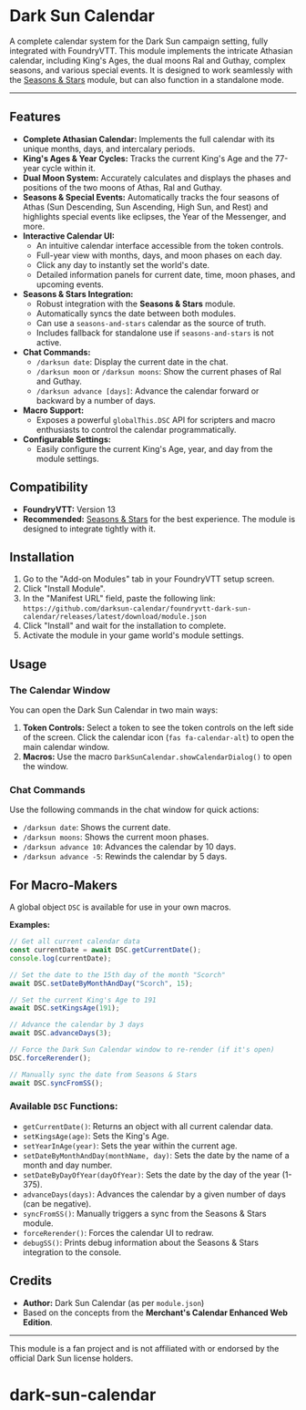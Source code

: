 # Dark Sun Calendar

A complete calendar system for the Dark Sun campaign setting, fully integrated with FoundryVTT. This module implements the intricate Athasian calendar, including King's Ages, the dual moons Ral and Guthay, complex seasons, and various special events. It is designed to work seamlessly with the [Seasons & Stars](https://foundryvtt.com/packages/seasons-and-stars) module, but can also function in a standalone mode.

---

## Features

- **Complete Athasian Calendar:** Implements the full calendar with its unique months, days, and intercalary periods.
- **King's Ages & Year Cycles:** Tracks the current King's Age and the 77-year cycle within it.
- **Dual Moon System:** Accurately calculates and displays the phases and positions of the two moons of Athas, Ral and Guthay.
- **Seasons & Special Events:** Automatically tracks the four seasons of Athas (Sun Descending, Sun Ascending, High Sun, and Rest) and highlights special events like eclipses, the Year of the Messenger, and more.
- **Interactive Calendar UI:**
  - An intuitive calendar interface accessible from the token controls.
  - Full-year view with months, days, and moon phases on each day.
  - Click any day to instantly set the world's date.
  - Detailed information panels for current date, time, moon phases, and upcoming events.
- **Seasons & Stars Integration:**
  - Robust integration with the **Seasons & Stars** module.
  - Automatically syncs the date between both modules.
  - Can use a `seasons-and-stars` calendar as the source of truth.
  - Includes fallback for standalone use if `seasons-and-stars` is not active.
- **Chat Commands:**
  - `/darksun date`: Display the current date in the chat.
  - `/darksun moon` or `/darksun moons`: Show the current phases of Ral and Guthay.
  - `/darksun advance [days]`: Advance the calendar forward or backward by a number of days.
- **Macro Support:**
  - Exposes a powerful `globalThis.DSC` API for scripters and macro enthusiasts to control the calendar programmatically.
- **Configurable Settings:**
  - Easily configure the current King's Age, year, and day from the module settings.

## Compatibility

- **FoundryVTT:** Version 13
- **Recommended:** [Seasons & Stars](https://foundryvtt.com/packages/seasons-and-stars) for the best experience. The module is designed to integrate tightly with it.

## Installation

1.  Go to the "Add-on Modules" tab in your FoundryVTT setup screen.
2.  Click "Install Module".
3.  In the "Manifest URL" field, paste the following link: `https://github.com/darksun-calendar/foundryvtt-dark-sun-calendar/releases/latest/download/module.json`
4.  Click "Install" and wait for the installation to complete.
5.  Activate the module in your game world's module settings.

## Usage

### The Calendar Window

You can open the Dark Sun Calendar in two main ways:

1.  **Token Controls:** Select a token to see the token controls on the left side of the screen. Click the calendar icon (`fas fa-calendar-alt`) to open the main calendar window.
2.  **Macros:** Use the macro `DarkSunCalendar.showCalendarDialog()` to open the window.

### Chat Commands

Use the following commands in the chat window for quick actions:

-   `/darksun date`: Shows the current date.
-   `/darksun moons`: Shows the current moon phases.
-   `/darksun advance 10`: Advances the calendar by 10 days.
-   `/darksun advance -5`: Rewinds the calendar by 5 days.

## For Macro-Makers

A global object `DSC` is available for use in your own macros.

**Examples:**

```javascript
// Get all current calendar data
const currentDate = await DSC.getCurrentDate();
console.log(currentDate);

// Set the date to the 15th day of the month "Scorch"
await DSC.setDateByMonthAndDay("Scorch", 15);

// Set the current King's Age to 191
await DSC.setKingsAge(191);

// Advance the calendar by 3 days
await DSC.advanceDays(3);

// Force the Dark Sun Calendar window to re-render (if it's open)
DSC.forceRerender();

// Manually sync the date from Seasons & Stars
await DSC.syncFromSS();
```

### Available `DSC` Functions:

-   `getCurrentDate()`: Returns an object with all current calendar data.
-   `setKingsAge(age)`: Sets the King's Age.
-   `setYearInAge(year)`: Sets the year within the current age.
-   `setDateByMonthAndDay(monthName, day)`: Sets the date by the name of a month and day number.
-   `setDateByDayOfYear(dayOfYear)`: Sets the date by the day of the year (1-375).
-   `advanceDays(days)`: Advances the calendar by a given number of days (can be negative).
-   `syncFromSS()`: Manually triggers a sync from the Seasons & Stars module.
-   `forceRerender()`: Forces the calendar UI to redraw.
-   `debugSS()`: Prints debug information about the Seasons & Stars integration to the console.

## Credits

-   **Author:** Dark Sun Calendar (as per `module.json`)
-   Based on the concepts from the **Merchant's Calendar Enhanced Web Edition**.

---

This module is a fan project and is not affiliated with or endorsed by the official Dark Sun license holders. 
# dark-sun-calendar

